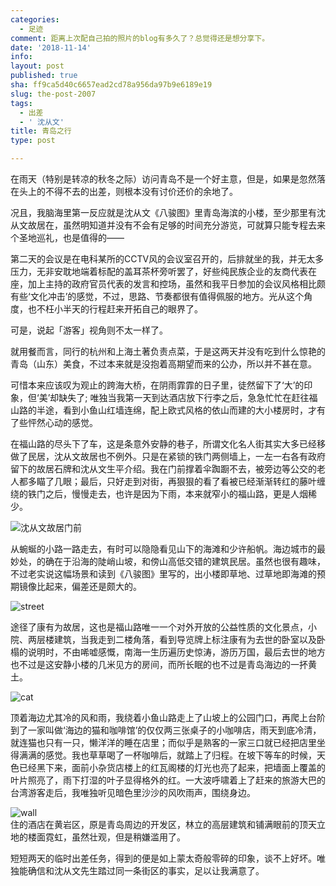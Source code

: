 ```yaml
---
categories:
  - 足迹
comment: 距离上次配自己拍的照片的blog有多久了？总觉得还是想分享下。
date: '2018-11-14'
info: 
layout: post
published: true
sha: ff9ca5d40c6657ead2cd78a956da97b9e6189e19
slug: the-post-2007
tags:
  - 出差
  - ' 沈从文'
title: 青岛之行
type: post

---
```




在雨天（特别是转凉的秋冬之际）访问青岛不是一个好主意，但是，如果是忽然落在头上的不得不去的出差，则根本没有讨价还价的余地了。

况且，我脑海里第一反应就是沈从文《八骏图》里青岛海滨的小楼，至少那里有沈从文故居在，虽然明知道并没有不会有足够的时间充分游览，可就算只能专程去来个圣地巡礼，也是值得的——

第二天的会议是在电科某所的CCTV风的会议室召开的，后排就坐的我，并无太多压力，无非安耽地端着标配的盖耳茶杯旁听罢了，好些纯民族企业的友商代表在座，加上主持的政府官员代表的发言和控场，虽然和我平日参加的会议风格相比颇有些‘文化冲击’的感觉，不过，思路、节奏都很有值得佩服的地方。光从这个角度，也不枉小半天的行程赶来开拓自己的眼界了。

可是，说起「游客」视角则不太一样了。

就用餐而言，同行的杭州和上海土著负责点菜，于是这两天并没有吃到什么惊艳的青岛（山东）美食，不过本来就是没抱着高期望而来的公办，所以并不甚在意。

可惜本来应该叹为观止的跨海大桥，在阴雨霏霏的日子里，徒然留下了‘大’的印象，但‘美’却缺失了; 唯独当我第一天到达酒店放下行李之后，急急忙忙在赶往福山路的半途，看到小鱼山红墙连绵，配上欧式风格的依山而建的大小楼房时，才有了些怦然心动的感觉。

在福山路的尽头下了车，这是条意外安静的巷子，所谓文化名人街其实大多已经移做了民居，沈从文故居也不例外。只是在紧锁的铁门两侧墙上，一左一右各有政府留下的故居石牌和沈从文生平介绍。我在门前撑着伞踟蹰不去，被旁边等公交的老人都多瞄了几眼；最后，只好走到对街，再狠狠的看了看被已经渐渐转红的藤叶缠绕的铁门之后，慢慢走去，也许是因为下雨，本来就窄小的福山路，更是人烟稀少。

![沈从文故居门前](http://i340.photobucket.com/albums/o350/claudxiao/Photos/WeChat%20Image_20181115171550_zpsgrdj4tck.jpg)



从蜿蜒的小路一路走去，有时可以隐隐看见山下的海滩和少许船帆。海边城市的最妙处，的确在于沿海的陡峭山坡，和傍山高低交错的建筑民居。虽然也很有趣味，不过老实说这幅场景和读到《八骏图》里写的，出小楼即草地、过草地即海滩的预期镜像比起来，偏差还是颇大的。

![street](http://i340.photobucket.com/albums/o350/claudxiao/Photos/1542293164_zpswbe0i999.jpg)


途径了康有为故居，这也是福山路唯一一个对外开放的公益性质的文化景点，小院、两层楼建筑，当我走到二楼角落，看到导览牌上标注康有为去世的卧室以及卧榻的说明时，不由唏嘘感慨，南海一生历遍历史惊涛，游历万国，最后去世的地方也不过是这安静小楼的几米见方的房间，而所长眠的也不过是青岛海边的一抔黄土。

![cat](http://i340.photobucket.com/albums/o350/claudxiao/Photos/1542293183_zpsnbivxtch.jpg)

顶着海边尤其冷的风和雨，我绕着小鱼山路走上了山坡上的公园门口，再爬上台阶到了一家叫做‘海边的猫和咖啡馆’的仅仅两三张桌子的小咖啡店，雨天到底冷清，就连猫也只有一只，懒洋洋的睡在店里；而似乎是熟客的一家三口就已经把店里坐得满满的感觉。我也草草喝了一杯咖啡后，就踏上了归程。在坡下等车的时候，天色已经黑下来，面前小杂货店楼上的红瓦阁楼的灯光也亮了起来，把墙面上覆盖的叶片照亮了，雨下打湿的叶子显得格外的红。一大波呼啸着上了赶来的旅游大巴的台湾游客走后，我唯独听见暗色里沙沙的风吹雨声，围绕身边。

![wall](http://i340.photobucket.com/albums/o350/claudxiao/Photos/WechatIMG5_zpsl0ppnlvp.jpeg)     
住的酒店在黄岩区，原是青岛周边的开发区，林立的高层建筑和铺满眼前的顶天立地的楼面霓虹，虽然壮观，但是稍嫌滥用了。

短短两天的临时出差任务，得到的便是如上蒙太奇般零碎的印象，谈不上好坏。唯独能确信和沈从文先生踏过同一条街区的事实，足以让我满意了。


